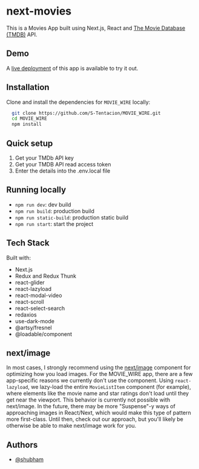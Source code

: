 
# next-movies

This is a Movies App built using Next.js, React and [The Movie Database (TMDB)](https://www.themoviedb.org/) API. 

## Demo

A [live deployment](https://moviewire.vercel.app/) of this app is available to try it out.


## Installation 

Clone and install the dependencies for `MOVIE_WIRE` locally:

```bash 
  git clone https://github.com/S-Tentacion/MOVIE_WIRE.git
  cd MOVIE_WIRE
  npm install
```

## Quick setup

1. Get your TMDb API key
2. Get your TMDB API read access token
3. Enter the details into the .env.local file
    
## Running locally

* `npm run dev`: dev build
* `npm run build`: production build
* `npm run static-build`: production static build
* `npm run start`: start the project

## Tech Stack

Built with:

* Next.js
* Redux and Redux Thunk
* react-glider
* react-lazyload
* react-modal-video
* react-scroll
* react-select-search
* redaxios
* use-dark-mode
* @artsy/fresnel
* @loadable/component

## next/image

In most cases, I strongly recommend using the [next/image](https://nextjs.org/docs/api-reference/next/image) component for optimizing how you load images. For the MOVIE_WIRE app, there are a few app-specific reasons we currently don't use the component. Using `react-lazyload`, we lazy-load the entire `MovieListItem` component (for example), where elements like the movie name and star ratings don't load until they get near the viewport. This behavior is currently not possible with next/image. In the future, there may be more "Suspense"-y ways of approaching images in React/Next, which would make this type of pattern more first-class. Until then, check out our approach, but you'll likely be otherwise be able to make next/image work for you.
  
  
## Authors

- [@shubham](https://github.com/S-Tentacion)
